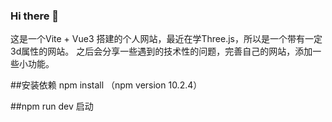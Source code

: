 ### Hi there 👋
这是一个Vite + Vue3 搭建的个人网站，最近在学Three.js，所以是一个带有一定3d属性的网站。
之后会分享一些遇到的技术性的问题，完善自己的网站，添加一些小功能。


##安装依赖  npm install （npm version 10.2.4）

##npm run dev 启动

<!--
**R3V01/R3V01** is a ✨ _special_ ✨ repository because its `README.md` (this file) appears on your GitHub profile.

Here are some ideas to get you started:

- 🔭 I’m currently working on ...
- 🌱 I’m currently learning ...
- 👯 I’m looking to collaborate on ...
- 🤔 I’m looking for help with ...
- 💬 Ask me about ...
- 📫 How to reach me: ...
- 😄 Pronouns: ...
- ⚡ Fun fact: ...
-->
